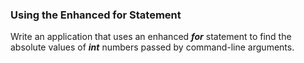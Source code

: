 ### Using the Enhanced for Statement

Write an application that uses an enhanced _**for**_ statement to find the 
absolute values of _**int**_ numbers passed by command-line arguments.
